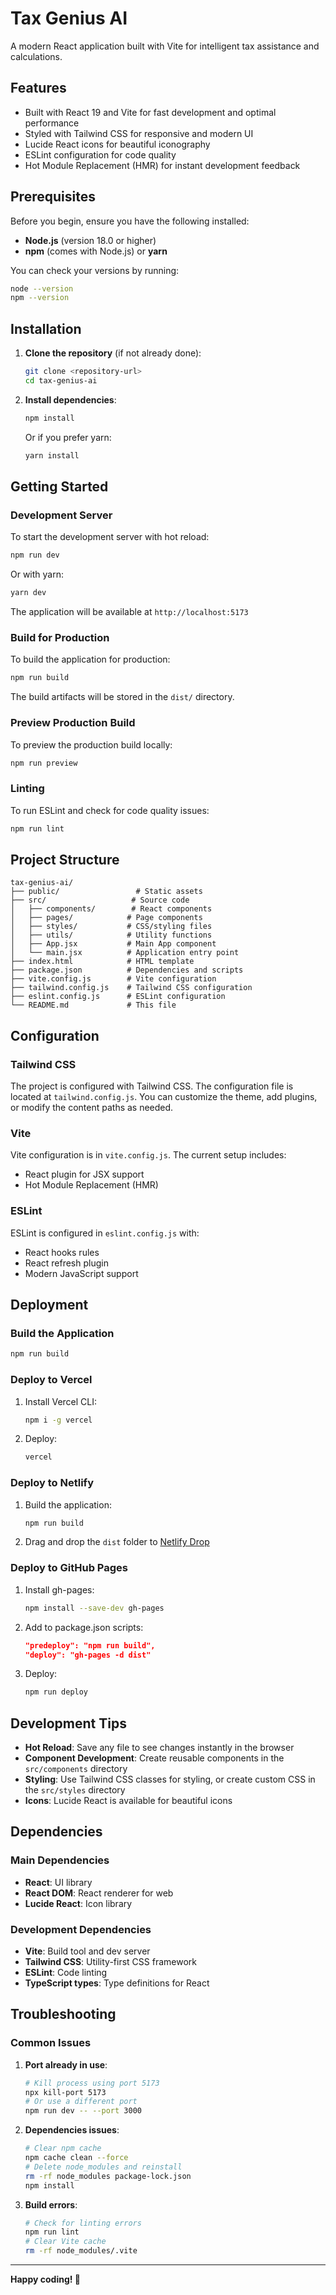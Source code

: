 # Tax Genius AI

A modern React application built with Vite for intelligent tax assistance and calculations.

## Features

- Built with React 19 and Vite for fast development and optimal performance
- Styled with Tailwind CSS for responsive and modern UI
- Lucide React icons for beautiful iconography
- ESLint configuration for code quality
- Hot Module Replacement (HMR) for instant development feedback

## Prerequisites

Before you begin, ensure you have the following installed:

- **Node.js** (version 18.0 or higher)
- **npm** (comes with Node.js) or **yarn**

You can check your versions by running:
```bash
node --version
npm --version
```

## Installation

1. **Clone the repository** (if not already done):
   ```bash
   git clone <repository-url>
   cd tax-genius-ai
   ```

2. **Install dependencies**:
   ```bash
   npm install
   ```
   
   Or if you prefer yarn:
   ```bash
   yarn install
   ```

## Getting Started

### Development Server

To start the development server with hot reload:

```bash
npm run dev
```

Or with yarn:
```bash
yarn dev
```

The application will be available at `http://localhost:5173`

### Build for Production

To build the application for production:

```bash
npm run build
```

The build artifacts will be stored in the `dist/` directory.

### Preview Production Build

To preview the production build locally:

```bash
npm run preview
```

### Linting

To run ESLint and check for code quality issues:

```bash
npm run lint
```

## Project Structure

```
tax-genius-ai/
├── public/                 # Static assets
├── src/                   # Source code
│   ├── components/        # React components
│   ├── pages/            # Page components
│   ├── styles/           # CSS/styling files
│   ├── utils/            # Utility functions
│   ├── App.jsx           # Main App component
│   └── main.jsx          # Application entry point
├── index.html            # HTML template
├── package.json          # Dependencies and scripts
├── vite.config.js        # Vite configuration
├── tailwind.config.js    # Tailwind CSS configuration
├── eslint.config.js      # ESLint configuration
└── README.md             # This file
```

## Configuration

### Tailwind CSS

The project is configured with Tailwind CSS. The configuration file is located at `tailwind.config.js`. You can customize the theme, add plugins, or modify the content paths as needed.

### Vite

Vite configuration is in `vite.config.js`. The current setup includes:
- React plugin for JSX support
- Hot Module Replacement (HMR)

### ESLint

ESLint is configured in `eslint.config.js` with:
- React hooks rules
- React refresh plugin
- Modern JavaScript support

## Deployment

### Build the Application

```bash
npm run build
```

### Deploy to Vercel

1. Install Vercel CLI:
   ```bash
   npm i -g vercel
   ```

2. Deploy:
   ```bash
   vercel
   ```

### Deploy to Netlify

1. Build the application:
   ```bash
   npm run build
   ```

2. Drag and drop the `dist` folder to [Netlify Drop](https://app.netlify.com/drop)

### Deploy to GitHub Pages

1. Install gh-pages:
   ```bash
   npm install --save-dev gh-pages
   ```

2. Add to package.json scripts:
   ```json
   "predeploy": "npm run build",
   "deploy": "gh-pages -d dist"
   ```

3. Deploy:
   ```bash
   npm run deploy
   ```

## Development Tips

- **Hot Reload**: Save any file to see changes instantly in the browser
- **Component Development**: Create reusable components in the `src/components` directory
- **Styling**: Use Tailwind CSS classes for styling, or create custom CSS in the `src/styles` directory
- **Icons**: Lucide React is available for beautiful icons

## Dependencies

### Main Dependencies
- **React**: UI library
- **React DOM**: React renderer for web
- **Lucide React**: Icon library

### Development Dependencies
- **Vite**: Build tool and dev server
- **Tailwind CSS**: Utility-first CSS framework
- **ESLint**: Code linting
- **TypeScript types**: Type definitions for React

## Troubleshooting

### Common Issues

1. **Port already in use**:
   ```bash
   # Kill process using port 5173
   npx kill-port 5173
   # Or use a different port
   npm run dev -- --port 3000
   ```

2. **Dependencies issues**:
   ```bash
   # Clear npm cache
   npm cache clean --force
   # Delete node_modules and reinstall
   rm -rf node_modules package-lock.json
   npm install
   ```

3. **Build errors**:
   ```bash
   # Check for linting errors
   npm run lint
   # Clear Vite cache
   rm -rf node_modules/.vite
   ```

---

**Happy coding! 🎉**
